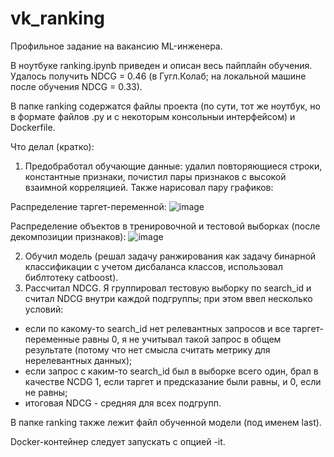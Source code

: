 # vk_ranking
Профильное задание на вакансию ML-инженера.

В ноутбуке ranking.ipynb приведен и описан весь пайплайн обучения. Удалось получить NDCG = 0.46 (в Гугл.Колаб; на локальной машине после обучения NDCG = 0.33).

В папке ranking содержатся файлы проекта (по сути, тот же ноутбук, но в формате файлов .py и с некоторым консольныи интерфейсом) и Dockerfile. 

Что делал (кратко):
1. Предобработал обучающие данные: удалил повторяющиеся строки, константные признаки, почистил пары признаков с высокой взаимной корреляцией. Также нарисовал пару графиков:

Распределение таргет-переменной:
![image](https://github.com/Vladislav-IS/vk_ranking/assets/74904348/68eef6bd-0590-4f14-9d45-1b54f7a2cfb1)

Распределение объектов в тренировочной и тестовой выборках (после декомпозиции признаков):
![image](https://github.com/Vladislav-IS/vk_ranking/assets/74904348/faa8ec87-ef8f-4b9d-9a1a-0eb28739b83c)

2. Обучил модель (решал задачу ранжирования как задачу бинарной классификации с учетом дисбаланса классов, использовал библтотеку catboost).
3. Рассчитал NDCG. Я группировал тестовую выборку по search_id и считал NDCG внутри каждой подгруппы; при этом ввел несколько условий:
- если по какому-то search_id нет релевантных запросов и все таргет-переменные равны 0, я не учитывал такой запрос в общем результате (потому что нет смысла считать метрику для нерелевантных данных);
- если запрос с каким-то search_id был в выборке всего один, брал в качестве NCDG 1, если таргет и предсказание были равны, и 0, если не равны;
- итоговая NDCG - средняя для всех подгрупп.

В папке ranking также лежит файл обученной модели (под именем last).

Docker-контейнер следует запускать с опцией -it.
